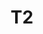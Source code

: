 ---
basin: 'No'
cudn: true
floor: Ground
grade: 2
images:
- /assets/images/rooms/noc/T2%201.jpg
- /assets/images/rooms/noc/T2%202.jpg
living_room: 'No'
location: North Court
name: T2
network: Wired and Wireless
title: T2
---